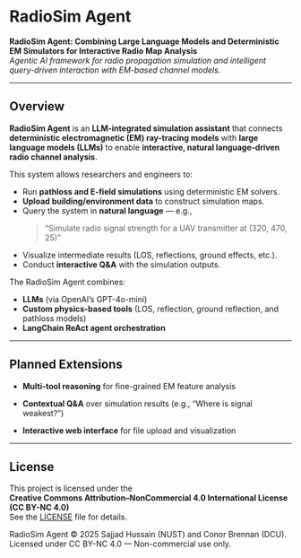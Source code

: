 # RadioSim Agent

**RadioSim Agent: Combining Large Language Models and Deterministic EM Simulators for Interactive Radio Map Analysis**  
_Agentic AI framework for radio propagation simulation and intelligent query-driven interaction with EM-based channel models._

---

## Overview

**RadioSim Agent** is an **LLM-integrated simulation assistant** that connects **deterministic electromagnetic (EM) ray-tracing models** with **large language models (LLMs)** to enable **interactive, natural language-driven radio channel analysis**.

This system allows researchers and engineers to:
- Run **pathloss and E-field simulations** using deterministic EM solvers.
- **Upload building/environment data** to construct simulation maps.
- Query the system in **natural language** — e.g.,  
  > “Simulate radio signal strength for a UAV transmitter at (320, 470, 25)”  
- Visualize intermediate results (LOS, reflections, ground effects, etc.).
- Conduct **interactive Q&A** with the simulation outputs.

The RadioSim Agent combines:
- **LLMs** (via OpenAI’s GPT-4o-mini)
- **Custom physics-based tools** (LOS, reflection, ground reflection, and pathloss models)
- **LangChain ReAct agent orchestration**


---

## Planned Extensions

- **Multi-tool reasoning** for fine-grained EM feature analysis

- **Contextual Q&A** over simulation results (e.g., “Where is signal weakest?”)

- **Interactive web interface** for file upload and visualization

---

## License

This project is licensed under the  
**Creative Commons Attribution–NonCommercial 4.0 International License (CC BY-NC 4.0)**  
See the [LICENSE](LICENSE) file for details.

RadioSim Agent © 2025 Sajjad Hussain (NUST) and Conor Brennan (DCU).
Licensed under CC BY-NC 4.0 — Non-commercial use only.




